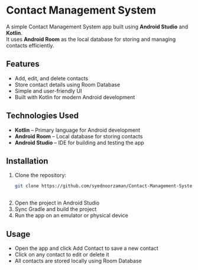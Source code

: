 # Contact Management System  

A simple Contact Management System app built using **Android Studio** and **Kotlin**.  
It uses **Android Room** as the local database for storing and managing contacts efficiently.

## Features  
- Add, edit, and delete contacts  
- Store contact details using Room Database  
- Simple and user-friendly UI  
- Built with Kotlin for modern Android development  

## Technologies Used  
- **Kotlin** – Primary language for Android development  
- **Android Room** – Local database for storing contacts  
- **Android Studio** – IDE for building and testing the app  

## Installation  
1. Clone the repository:  
   ```sh
   git clone https://github.com/syednoorzaman/Contact-Management-System.git
  
2. Open the project in Android Studio
3. Sync Gradle and build the project
4. Run the app on an emulator or physical device

## Usage
- Open the app and click Add Contact to save a new contact
- Click on any contact to edit or delete it
- All contacts are stored locally using Room Database

